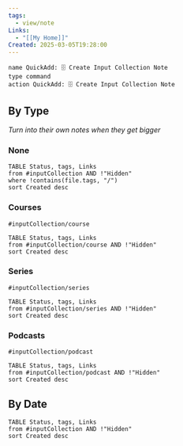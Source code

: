 ```yaml
---
tags:
  - view/note
Links:
  - "[[My Home]]"
Created: 2025-03-05T19:28:00
---
```


```button
name QuickAdd: 🗄️ Create Input Collection Note
type command
action QuickAdd: 🗄️ Create Input Collection Note
```

## By Type

_Turn into their own notes when they get bigger_

### None

```dataview
TABLE Status, tags, Links
from #inputCollection AND !"Hidden"
where !contains(file.tags, "/")
sort Created desc
```

### Courses
`#inputCollection/course`
```dataview
TABLE Status, tags, Links
from #inputCollection/course AND !"Hidden"
sort Created desc
```

### Series
`#inputCollection/series`
```dataview
TABLE Status, tags, Links
from #inputCollection/series AND !"Hidden"
sort Created desc
```

### Podcasts
`#inputCollection/podcast`
```dataview
TABLE Status, tags, Links
from #inputCollection/podcast AND !"Hidden"
sort Created desc
```

## By Date

```dataview
TABLE Status, tags, Links
from #inputCollection AND !"Hidden"
sort Created desc
```
